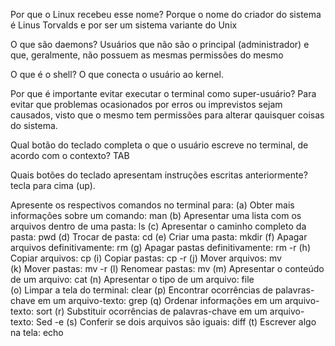 Por que o Linux recebeu esse nome?
Porque o nome do criador do sistema é Linus Torvalds e por ser um sistema
 variante do Unix
 
O que são daemons? 
Usuários que não são o principal (administrador) e que, geralmente, não possuem as mesmas permissões do mesmo 

O que é o shell? 
O que conecta o usuário ao kernel.

Por que é importante evitar executar o terminal como super-usuário?
Para evitar que problemas ocasionados por erros ou imprevistos sejam causados, visto que o mesmo tem permissões para alterar qauisquer coisas do sistema.

Qual botão do teclado completa o que o usuário escreve no terminal, de acordo com o contexto?
TAB

Quais botões do teclado apresentam instruções escritas anteriormente?
tecla para cima (up).

Apresente os respectivos comandos no terminal para: 
(a) Obter mais informações sobre um comando: man
(b) Apresentar uma lista com os arquivos dentro de uma pasta: ls
(c) Apresentar o caminho completo da pasta: pwd 
(d) Trocar de pasta: cd
(e) Criar uma pasta: mkdir
(f) Apagar arquivos definitivamente: rm
(g) Apagar pastas definitivamente:  rm -r
(h) Copiar arquivos: cp 
(i) Copiar pastas: cp -r 
(j) Mover arquivos: mv  
(k) Mover pastas: mv -r
(l) Renomear pastas: mv
(m) Apresentar o conteúdo de um arquivo: cat 
(n) Apresentar o tipo de um arquivo: file  
(o) Limpar a tela do terminal: clear
(p) Encontrar ocorrências de palavras-chave em um arquivo-texto: grep 
(q) Ordenar informações em um arquivo-texto: sort
(r) Substituir ocorrências de palavras-chave em um arquivo-texto: Sed -e
(s) Conferir se dois arquivos são iguais: diff 
(t) Escrever algo na tela: echo
